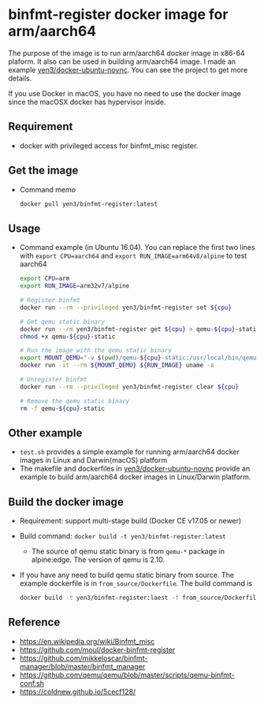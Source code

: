 # binfmt-register docker image for arm/aarch64

The purpose of the image is to run arm/aarch64 docker image in x86-64 plaform.
It also can be used in building arm/aarch64 image. I made an example
[yen3/docker-ubuntu-novnc](https://github.com/yen3/docker-ubuntu-novnc).
You can see the project to get more details.

If you use Docker in macOS, you have no need to use the docker image since the
macOSX docker has hypervisor inside.


## Requirement

* docker with privileged access for binfmt_misc register.


## Get the image

* Command memo

    ```bash
    docker pull yen3/binfmt-register:latest
    ```


## Usage

* Command example (in Ubuntu 16.04). You can replace the first two lines
  with `export CPU=aarch64` and `export RUN_IMAGE=arm64v8/alpine` to test
  aarch64

    ```bash
    export CPU=arm
    export RUN_IMAGE=arm32v7/alpine

    # Register binfmt
    docker run --rm --privileged yen3/binfmt-register set ${cpu}

    # Get qemu static binary
    docker run --rm yen3/binfmt-register get ${cpu} > qemu-${cpu}-static
    chmod +x qemu-${cpu}-static

    # Run the image with the qemu static binary
    export MOUNT_QEMU="-v $(pwd)/qemu-${cpu}-static:/usr/local/bin/qemu-${cpu}-static"
    docker run -it --rm ${MOUNT_QEMU} ${RUN_IMAGE} uname -a

    # Unregister binfmt
    docker run --rm --privileged yen3/binfmt-register clear ${cpu}

    # Remove the qemu static binary
    rm -f qemu-${cpu}-static
    ```

## Other example

* `test.sh` provides a simple example for running arm/aarch64 docker images in
  Linux and Darwin(macOS) platform
* The makefile and dockerfiles in [yen3/docker-ubuntu-novnc](https://github.com/yen3/docker-ubuntu-novnc)
  provide an example to build arm/aarch64 docker images in Linux/Darwin
  platform.


## Build the docker image

* Requirement: support multi-stage build (Docker CE v17.05 or newer)
* Build command: `docker build -t yen3/binfmt-register:latest`
    * The source of qemu static binary is from `qemu-*` package in
      alpine:edge. The version of qemu is 2.10.
* If you have any need to build qemu static binary from source. The example
  dockerfile is in `from_source/Dockerfile`. The build command is

    ```bash
    docker build -t yen3/binfmt-register:laest -f from_source/Dockerfile
    ```

## Reference

* https://en.wikipedia.org/wiki/Binfmt_misc
* https://github.com/moul/docker-binfmt-register
* https://github.com/mikkeloscar/binfmt-manager/blob/master/binfmt_manager
* https://github.com/qemu/qemu/blob/master/scripts/qemu-binfmt-conf.sh
* https://coldnew.github.io/5cecf128/

